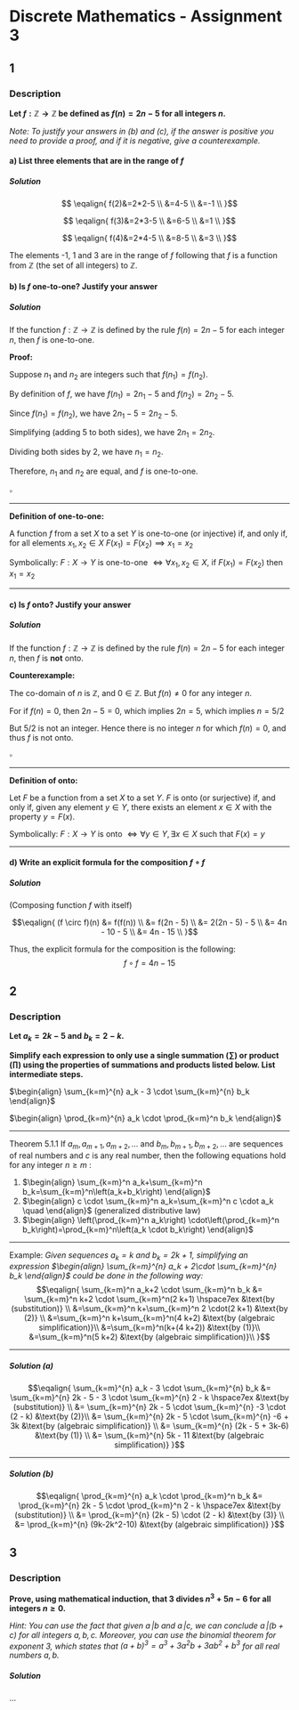 # Discrete Mathematics - Assignment 3
## 1
### Description
**Let $f : \mathbb{Z} \rightarrow \mathbb{Z}$ be defined as $f(n) = 2 n - 5$ for all integers $n$.**

*Note: To justify your answers in (b) and (c), if the answer is positive you need to provide a proof, and if it is negative, give a counterexample.*

#### a) **List three elements that are in the range of $f$**
##### Solution
$$ \eqalign{
f(2)&=2*2-5 \\
&=4-5 \\
&=-1 \\
}$$

$$ \eqalign{
f(3)&=2*3-5 \\
&=6-5 \\
&=1 \\
}$$

$$ \eqalign{
f(4)&=2*4-5 \\
&=8-5 \\
&=3 \\
}$$

The elements -1, 1 and 3 are in the range of $f$ following that $f$ is a function from $\mathbb{Z}$ (the set of all integers) to $\mathbb{Z}$.

#### b) **Is $f$ one-to-one? Justify your answer**
##### Solution
If the function $f: \mathbb{Z} \rightarrow \mathbb{Z}$ is defined by the rule $f(n) = 2n - 5$ for each integer $n$, then $f$ is one-to-one.

**Proof:**

Suppose $n_1$ and $n_2$ are integers such that $f(n_1) = f(n_2)$. 

By definition of $f$, we have $f(n_1) = 2n_1 - 5$ and $f(n_2) = 2n_2 - 5$.

Since $f(n_1) = f(n_2)$, we have $2n_1 - 5 = 2n_2 - 5$.

Simplifying (adding 5 to both sides), we have $2n_1 = 2n_2$.

Dividing both sides by 2, we have $n_1 = n_2$.

Therefore, $n_1$ and $n_2$ are equal, and $f$ is one-to-one. 

$\square$

---
**Definition of one-to-one:**

A function $f$ from a set $X$ to a set $Y$ is one-to-one (or injective) if, and only if, for all elements $x_1, x_2 \in X$
$F(x_1) = F(x_2) \implies x_1 = x_2$

Symbolically:
$F: X \rightarrow Y$ is one-to-one $\iff \forall x_1, x_2 \in X$, if $F(x_1) = F(x_2)$ then $x_1 = x_2$

---
#### c) **Is $f$ onto? Justify your answer**
##### Solution
If the function $f: \mathbb{Z} \rightarrow \mathbb{Z}$ is defined by the rule $f(n) = 2n - 5$ for each integer $n$, then $f$ is **not** onto.

**Counterexample:**

The co-domain of $n$ is $\mathbb{Z}$, and $0 \in \mathbb{Z}$.
But $f(n) \neq 0$ for any integer $n$.

For if $f(n) = 0$, then $2n - 5 = 0$, which implies $2n = 5$, which implies $n = 5/2$

But $5/2$ is not an integer. Hence there is no integer $n$ for which $f(n) = 0$, and thus $f$ is not onto.

$\square$

---
**Definition of onto:**

Let $F$ be a function from a set $X$ to a set $Y$. $F$ is onto (or surjective) if, and only if, given any element $y \in Y$, there exists an element $x \in X$ with the property $y = F(x)$.

Symbolically:
$F: X \rightarrow Y$ is onto $\iff \forall y \in Y, \exists x \in X \text{ such that } F(x) = y$

---
#### d) **Write an explicit formula for the composition $f \circ f$**
##### Solution
(Composing function $f$ with itself)

$$\eqalign{
(f \circ f)(n) &= f(f(n)) \\
&= f(2n - 5) \\
&= 2(2n - 5) - 5 \\
&= 4n - 10 - 5 \\
&= 4n - 15 \\
}$$

Thus, the explicit formula for the composition is the following:
$$f \circ f = 4n - 15$$

## 2
### Description
**Let $a_k = 2 k - 5$ and $b_k = 2 - k$.**

**Simplify each expression to only use a single summation ($\sum$) or product ($\prod$) using the properties of summations and products listed below. List intermediate steps.**

$\begin{align} \sum_{k=m}^{n} a_k - 3 \cdot \sum_{k=m}^{n} b_k \end{align}$

$\begin{align} \prod_{k=m}^{n} a_k  \cdot \prod_{k=m}^n b_k \end{align}$

---
Theorem 5.1.1
If $a_m, a_{m+1}, a_{m+2}, \ldots$ and $b_m, b_{m+1}, b_{m+2}, \ldots$ are sequences of real numbers and $c$ is any real number, then the following equations hold for any integer $n \geq m$ :
1. $\begin{align} \sum_{k=m}^n a_k+\sum_{k=m}^n b_k=\sum_{k=m}^n\left(a_k+b_k\right) \end{align}$
2. $\begin{align} c \cdot \sum_{k=m}^n a_k=\sum_{k=m}^n c \cdot a_k \quad \end{align}$ (generalized distributive law)
3. $\begin{align} \left(\prod_{k=m}^n a_k\right) \cdot\left(\prod_{k=m}^n b_k\right)=\prod_{k=m}^n\left(a_k \cdot b_k\right) \end{align}$

---
Example:
*Given sequences $a_k = k$ and $b_k = 2 k + 1$, simplifying an expression $\begin{align} \sum_{k=m}^{n} a_k + 2\cdot \sum_{k=m}^{n} b_k \end{align}$ could be done in the following way:*
$$\eqalign{
\sum_{k=m}^n a_k+2 \cdot \sum_{k=m}^n b_k &= \sum_{k=m}^n k+2 \cdot \sum_{k=m}^n(2 k+1) \hspace7ex &\text{by (substitution)} \\
&=\sum_{k=m}^n k+\sum_{k=m}^n 2 \cdot(2 k+1) &\text{by (2)} \\
&=\sum_{k=m}^n k+\sum_{k=m}^n(4 k+2) &\text{by (algebraic simplification)}\\
&=\sum_{k=m}^n(k+(4 k+2)) &\text{by (1)}\\
&=\sum_{k=m}^n(5 k+2) &\text{by (algebraic simplification)}\\
}$$

---
##### Solution (a)
$$\eqalign{
\sum_{k=m}^{n} a_k - 3 \cdot \sum_{k=m}^{n} b_k &= \sum_{k=m}^{n} 2k - 5 - 3 \cdot \sum_{k=m}^{n} 2 - k \hspace7ex &\text{by (substitution)} \\
&= \sum_{k=m}^{n} 2k - 5 \cdot \sum_{k=m}^{n} -3 \cdot (2 - k) &\text{by (2)}\\
&= \sum_{k=m}^{n} 2k - 5 \cdot \sum_{k=m}^{n} -6 + 3k &\text{by (algebraic simplification)} \\
&= \sum_{k=m}^{n} (2k - 5 + 3k-6) &\text{by (1)} \\
&= \sum_{k=m}^{n} 5k - 11 &\text{by (algebraic simplification)}
}$$

---
##### Solution (b)
$$\eqalign{
\prod_{k=m}^{n} a_k  \cdot \prod_{k=m}^n b_k &= \prod_{k=m}^{n} 2k - 5 \cdot \prod_{k=m}^n 2 - k \hspace7ex &\text{by (substitution)} \\
&= \prod_{k=m}^{n} (2k - 5) \cdot (2 - k) &\text{by (3)} \\
&= \prod_{k=m}^{n} (9k-2k^2-10) &\text{by (algebraic simplification)}
}$$

## 3
### Description
**Prove, using mathematical induction, that $3$ divides $n^3 + 5n - 6$ for all integers $n\geq 0$.**

*Hint: You can use the fact that given $a \,| b$ and $a \,| c$, we can conclude $a \,| (b + c)$ for all integers $a,b,c$. Moreover, you can use the binomial theorem for exponent $3$, which states that $(a + b)^3 = a^3 + 3a^2b + 3ab^2 + b^3$ for all real numbers $a, b$.*

##### Solution
...